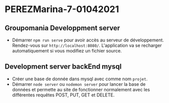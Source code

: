 # PEREZMarina-7-01042021
## Groupomania Developpment server

* Démarrer `npm run serve` pour avoir accès au serveur de développement. Rendez-vous sur `http://localhost:8080/`. L'application va se recharger automatiquement si vous modifiez un fichier source.
## Development server backEnd mysql
* Créer une base de donnée dans mysql avec comme nom `projet`.
* Démarrer `node server` ou `nodemon server` pour lancer la base de données et permette au site de fonctionner normalement avec les différentes requêtes POST, PUT, GET et DELETE.